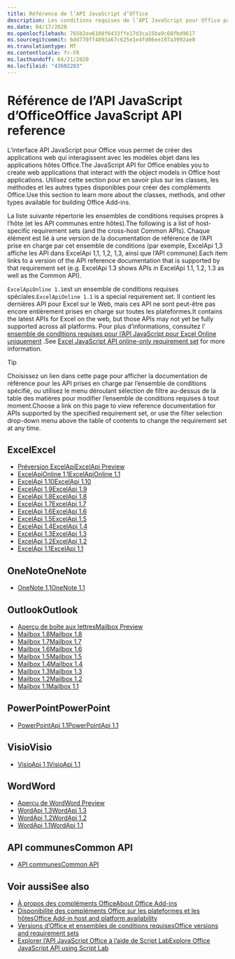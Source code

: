 ```yaml
---
title: Référence de l’API JavaScript d’Office
description: Les conditions requises de l’API JavaScript pour Office par hôte.
ms.date: 04/17/2020
ms.openlocfilehash: 765b2ee6108f6433ffe17d3ca15ba9c68fbd9617
ms.sourcegitcommit: 6dd770ff4893a67c625e1e4fd06ee197a3992ae0
ms.translationtype: MT
ms.contentlocale: fr-FR
ms.lasthandoff: 04/21/2020
ms.locfileid: "43602283"
---
```

# <a name="office-javascript-api-reference"></a><span data-ttu-id="a43fb-103">Référence de l’API JavaScript d’Office</span><span class="sxs-lookup"><span data-stu-id="a43fb-103">Office JavaScript API reference</span></span>

<span data-ttu-id="a43fb-104">L’interface API JavaScript pour Office vous permet de créer des applications web qui interagissent avec les modèles objet dans les applications hôtes Office.</span><span class="sxs-lookup"><span data-stu-id="a43fb-104">The JavaScript API for Office enables you to create web applications that interact with the object models in Office host applications.</span></span> <span data-ttu-id="a43fb-105">Utilisez cette section pour en savoir plus sur les classes, les méthodes et les autres types disponibles pour créer des compléments Office.</span><span class="sxs-lookup"><span data-stu-id="a43fb-105">Use this section to learn more about the classes, methods, and other types available for building Office Add-ins.</span></span>

<span data-ttu-id="a43fb-106">La liste suivante répertorie les ensembles de conditions requises propres à l’hôte (et les API communes entre hôtes).</span><span class="sxs-lookup"><span data-stu-id="a43fb-106">The following is a list of host-specific requirement sets (and the cross-host Common APIs).</span></span> <span data-ttu-id="a43fb-107">Chaque élément est lié à une version de la documentation de référence de l’API prise en charge par cet ensemble de conditions (par exemple, ExcelApi 1,3 affiche les API dans ExcelApi 1,1, 1,2, 1,3, ainsi que l’API commune).</span><span class="sxs-lookup"><span data-stu-id="a43fb-107">Each item links to a version of the API reference documentation that is supported by that requirement set (e.g. ExcelApi 1.3 shows APIs in ExcelApi 1.1, 1.2, 1.3 as well as the Common API).</span></span>

<span data-ttu-id="a43fb-108">`ExcelApiOnline 1.1`est un ensemble de conditions requises spéciales.</span><span class="sxs-lookup"><span data-stu-id="a43fb-108">`ExcelApiOnline 1.1` is a special requirement set.</span></span> <span data-ttu-id="a43fb-109">Il contient les dernières API pour Excel sur le Web, mais ces API ne sont peut-être pas encore entièrement prises en charge sur toutes les plateformes.</span><span class="sxs-lookup"><span data-stu-id="a43fb-109">It contains the latest APIs for Excel on the web, but those APIs may not yet be fully supported across all platforms.</span></span> <span data-ttu-id="a43fb-110">Pour plus d’informations, consultez l' [ensemble de conditions requises pour l’API JavaScript pour Excel Online uniquement](/office/dev/add-ins/reference/requirement-sets/excel-api-online-requirement-set) .</span><span class="sxs-lookup"><span data-stu-id="a43fb-110">See [Excel JavaScript API online-only requirement set](/office/dev/add-ins/reference/requirement-sets/excel-api-online-requirement-set) for more information.</span></span>

> [!TIP]
> <span data-ttu-id="a43fb-111">Choisissez un lien dans cette page pour afficher la documentation de référence pour les API prises en charge par l’ensemble de conditions spécifié, ou utilisez le menu déroulant sélection de filtre au-dessus de la table des matières pour modifier l’ensemble de conditions requises à tout moment.</span><span class="sxs-lookup"><span data-stu-id="a43fb-111">Choose a link on this page to view reference documentation for APIs supported by the specified requirement set, or use the filter selection drop-down menu above the table of contents to change the requirement set at any time.</span></span>

## <a name="excel"></a><span data-ttu-id="a43fb-112">Excel</span><span class="sxs-lookup"><span data-stu-id="a43fb-112">Excel</span></span>

- [<span data-ttu-id="a43fb-113">Préversion ExcelApi</span><span class="sxs-lookup"><span data-stu-id="a43fb-113">ExcelApi Preview</span></span>](/javascript/api/excel?view=excel-js-preview)
- [<span data-ttu-id="a43fb-114">ExcelApiOnline 1,1</span><span class="sxs-lookup"><span data-stu-id="a43fb-114">ExcelApiOnline 1.1</span></span>](/javascript/api/excel?view=excel-js-online)
- [<span data-ttu-id="a43fb-115">ExcelApi 1.10</span><span class="sxs-lookup"><span data-stu-id="a43fb-115">ExcelApi 1.10</span></span>](/javascript/api/excel?view=excel-js-1.10)
- [<span data-ttu-id="a43fb-116">ExcelApi 1.9</span><span class="sxs-lookup"><span data-stu-id="a43fb-116">ExcelApi 1.9</span></span>](/javascript/api/excel?view=excel-js-1.9)
- [<span data-ttu-id="a43fb-117">ExcelApi 1.8</span><span class="sxs-lookup"><span data-stu-id="a43fb-117">ExcelApi 1.8</span></span>](/javascript/api/excel?view=excel-js-1.8)
- [<span data-ttu-id="a43fb-118">ExcelApi 1.7</span><span class="sxs-lookup"><span data-stu-id="a43fb-118">ExcelApi 1.7</span></span>](/javascript/api/excel?view=excel-js-1.7)
- [<span data-ttu-id="a43fb-119">ExcelApi 1.6</span><span class="sxs-lookup"><span data-stu-id="a43fb-119">ExcelApi 1.6</span></span>](/javascript/api/excel?view=excel-js-1.6)
- [<span data-ttu-id="a43fb-120">ExcelApi 1.5</span><span class="sxs-lookup"><span data-stu-id="a43fb-120">ExcelApi 1.5</span></span>](/javascript/api/excel?view=excel-js-1.5)
- [<span data-ttu-id="a43fb-121">ExcelApi 1.4</span><span class="sxs-lookup"><span data-stu-id="a43fb-121">ExcelApi 1.4</span></span>](/javascript/api/excel?view=excel-js-1.4)
- [<span data-ttu-id="a43fb-122">ExcelApi 1.3</span><span class="sxs-lookup"><span data-stu-id="a43fb-122">ExcelApi 1.3</span></span>](/javascript/api/excel?view=excel-js-1.3)
- [<span data-ttu-id="a43fb-123">ExcelApi 1.2</span><span class="sxs-lookup"><span data-stu-id="a43fb-123">ExcelApi 1.2</span></span>](/javascript/api/excel?view=excel-js-1.2)
- [<span data-ttu-id="a43fb-124">ExcelApi 1.1</span><span class="sxs-lookup"><span data-stu-id="a43fb-124">ExcelApi 1.1</span></span>](/javascript/api/excel?view=excel-js-1.1)

## <a name="onenote"></a><span data-ttu-id="a43fb-125">OneNote</span><span class="sxs-lookup"><span data-stu-id="a43fb-125">OneNote</span></span>

- [<span data-ttu-id="a43fb-126">OneNote 1,1</span><span class="sxs-lookup"><span data-stu-id="a43fb-126">OneNote 1.1</span></span>](/javascript/api/onenote?view=onenote-js-1.1)

## <a name="outlook"></a><span data-ttu-id="a43fb-127">Outlook</span><span class="sxs-lookup"><span data-stu-id="a43fb-127">Outlook</span></span>

- [<span data-ttu-id="a43fb-128">Aperçu de boîte aux lettres</span><span class="sxs-lookup"><span data-stu-id="a43fb-128">Mailbox Preview</span></span>](/javascript/api/outlook?view=outlook-js-preview)
- [<span data-ttu-id="a43fb-129">Mailbox 1.8</span><span class="sxs-lookup"><span data-stu-id="a43fb-129">Mailbox 1.8</span></span>](/javascript/api/outlook?view=outlook-js-1.8)
- [<span data-ttu-id="a43fb-130">Mailbox 1.7</span><span class="sxs-lookup"><span data-stu-id="a43fb-130">Mailbox 1.7</span></span>](/javascript/api/outlook?view=outlook-js-1.7)
- [<span data-ttu-id="a43fb-131">Mailbox 1.6</span><span class="sxs-lookup"><span data-stu-id="a43fb-131">Mailbox 1.6</span></span>](/javascript/api/outlook?view=outlook-js-1.6)
- [<span data-ttu-id="a43fb-132">Mailbox 1.5</span><span class="sxs-lookup"><span data-stu-id="a43fb-132">Mailbox 1.5</span></span>](/javascript/api/outlook?view=outlook-js-1.5)
- [<span data-ttu-id="a43fb-133">Mailbox 1.4</span><span class="sxs-lookup"><span data-stu-id="a43fb-133">Mailbox 1.4</span></span>](/javascript/api/outlook?view=outlook-js-1.4)
- [<span data-ttu-id="a43fb-134">Mailbox 1.3</span><span class="sxs-lookup"><span data-stu-id="a43fb-134">Mailbox 1.3</span></span>](/javascript/api/outlook?view=outlook-js-1.3)
- [<span data-ttu-id="a43fb-135">Mailbox 1.2</span><span class="sxs-lookup"><span data-stu-id="a43fb-135">Mailbox 1.2</span></span>](/javascript/api/outlook?view=outlook-js-1.2)
- [<span data-ttu-id="a43fb-136">Mailbox 1.1</span><span class="sxs-lookup"><span data-stu-id="a43fb-136">Mailbox 1.1</span></span>](/javascript/api/outlook?view=outlook-js-1.1)

## <a name="powerpoint"></a><span data-ttu-id="a43fb-137">PowerPoint</span><span class="sxs-lookup"><span data-stu-id="a43fb-137">PowerPoint</span></span>

- [<span data-ttu-id="a43fb-138">PowerPointApi 1.1</span><span class="sxs-lookup"><span data-stu-id="a43fb-138">PowerPointApi 1.1</span></span>](/javascript/api/powerpoint?view=powerpoint-js-1.1)

## <a name="visio"></a><span data-ttu-id="a43fb-139">Visio</span><span class="sxs-lookup"><span data-stu-id="a43fb-139">Visio</span></span>

- [<span data-ttu-id="a43fb-140">VisioApi 1,1</span><span class="sxs-lookup"><span data-stu-id="a43fb-140">VisioApi 1.1</span></span>](/javascript/api/visio?view=visio-js-1.1)

## <a name="word"></a><span data-ttu-id="a43fb-141">Word</span><span class="sxs-lookup"><span data-stu-id="a43fb-141">Word</span></span>

- [<span data-ttu-id="a43fb-142">Aperçu de Word</span><span class="sxs-lookup"><span data-stu-id="a43fb-142">Word Preview</span></span>](/javascript/api/word?view=word-js-preview)
- [<span data-ttu-id="a43fb-143">WordApi 1.3</span><span class="sxs-lookup"><span data-stu-id="a43fb-143">WordApi 1.3</span></span>](/javascript/api/word?view=word-js-1.3)
- [<span data-ttu-id="a43fb-144">WordApi 1.2</span><span class="sxs-lookup"><span data-stu-id="a43fb-144">WordApi 1.2</span></span>](/javascript/api/word?view=word-js-1.2)
- [<span data-ttu-id="a43fb-145">WordApi 1.1</span><span class="sxs-lookup"><span data-stu-id="a43fb-145">WordApi 1.1</span></span>](/javascript/api/word?view=word-js-1.1)

## <a name="common-api"></a><span data-ttu-id="a43fb-146">API communes</span><span class="sxs-lookup"><span data-stu-id="a43fb-146">Common API</span></span>

- [<span data-ttu-id="a43fb-147">API communes</span><span class="sxs-lookup"><span data-stu-id="a43fb-147">Common API</span></span>](/javascript/api/office?view=common-js)

## <a name="see-also"></a><span data-ttu-id="a43fb-148">Voir aussi</span><span class="sxs-lookup"><span data-stu-id="a43fb-148">See also</span></span>

- [<span data-ttu-id="a43fb-149">À propos des compléments Office</span><span class="sxs-lookup"><span data-stu-id="a43fb-149">About Office Add-ins</span></span>](/office/dev/add-ins/overview)
- [<span data-ttu-id="a43fb-150">Disponibilité des compléments Office sur les plateformes et les hôtes</span><span class="sxs-lookup"><span data-stu-id="a43fb-150">Office Add-in host and platform availability</span></span>](/office/dev/add-ins/overview/office-add-in-availability)
- [<span data-ttu-id="a43fb-151">Versions d’Office et ensembles de conditions requises</span><span class="sxs-lookup"><span data-stu-id="a43fb-151">Office versions and requirement sets</span></span>](/office/dev/add-ins/develop/office-versions-and-requirement-sets)
- [<span data-ttu-id="a43fb-152">Explorer l’API JavaScript Office à l’aide de Script Lab</span><span class="sxs-lookup"><span data-stu-id="a43fb-152">Explore Office JavaScript API using Script Lab</span></span>](/office/dev/add-ins/overview/explore-with-script-lab)

